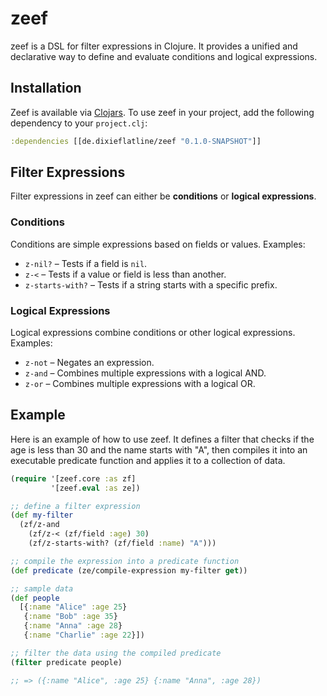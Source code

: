 # zeef

zeef is a DSL for filter expressions in Clojure. It provides a unified and declarative way to define and evaluate conditions and logical expressions.

## Installation

Zeef is available via [Clojars](https://clojars.org/). To use zeef in your project, add the following dependency to your `project.clj`:

```clojure
:dependencies [[de.dixieflatline/zeef "0.1.0-SNAPSHOT"]]
```

## Filter Expressions

Filter expressions in zeef can either be **conditions** or **logical expressions**.

### Conditions

Conditions are simple expressions based on fields or values. Examples:

- `z-nil?` – Tests if a field is `nil`.
- `z-<` – Tests if a value or field is less than another.
- `z-starts-with?` – Tests if a string starts with a specific prefix.

### Logical Expressions

Logical expressions combine conditions or other logical expressions. Examples:

- `z-not` – Negates an expression.
- `z-and` – Combines multiple expressions with a logical AND.
- `z-or` – Combines multiple expressions with a logical OR.

## Example

Here is an example of how to use zeef. It defines a filter that checks if the age is less than 30 and the name starts with "A", then compiles it into an executable predicate function and applies it to a collection of data.

```clojure
(require '[zeef.core :as zf]
         '[zeef.eval :as ze])

;; define a filter expression
(def my-filter
  (zf/z-and
    (zf/z-< (zf/field :age) 30)
    (zf/z-starts-with? (zf/field :name) "A")))

;; compile the expression into a predicate function
(def predicate (ze/compile-expression my-filter get))

;; sample data
(def people
  [{:name "Alice" :age 25}
   {:name "Bob" :age 35}
   {:name "Anna" :age 28}
   {:name "Charlie" :age 22}])

;; filter the data using the compiled predicate
(filter predicate people)

;; => ({:name "Alice", :age 25} {:name "Anna", :age 28})
```